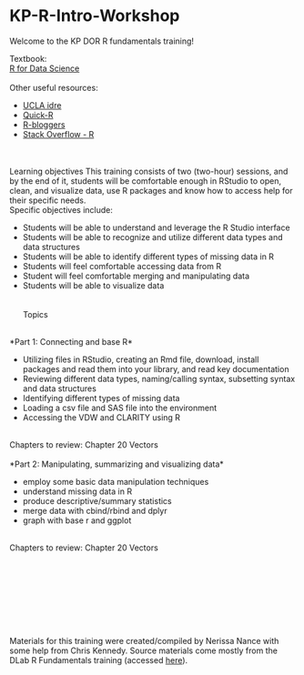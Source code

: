 # KP-R-Intro-Workshop

Welcome to the KP DOR R fundamentals training! 


Textbook:
<br/>
[R for Data Science](https://r4ds.had.co.nz/)
<br/> <br/> 
Other useful resources:
<br/> 
- [UCLA idre](http://www.ats.ucla.edu/stat/r/)  
- [Quick-R](http://statmethods.net/)  
- [R-bloggers](https://www.r-bloggers.com/)  
- [Stack Overflow - R](http://stackoverflow.com/questions/tagged/r)  
<br/> <br/> 

Learning objectives
This training consists of two (two-hour) sessions, and by the end of it, students will be comfortable enough in RStudio to open, clean, and visualize data, use R packages and know how to access help for their specific needs. 
<br/>
Specific objectives include:
<br/>
- Students will be able to understand and leverage the R Studio interface 
- Students will be able to recognize and utilize different data types and data structures
- Students will be able to identify different types of missing data in R
- Students will feel comfortable accessing data from R 
- Student will feel comfortable merging and manipulating data
- Students will be able to visualize data
<br/><br/><br/>
Topics
<br/>
*Part 1: Connecting and base R*

- Utilizing files in RStudio, creating an Rmd file, download, install packages and read them into your library, and read key      documentation
- Reviewing different data types, naming/calling syntax, subsetting syntax and data structures
- Identifying different types of missing data 
- Loading a csv file and SAS file into the environment 
- Accessing the VDW and CLARITY using R
     
 <br/>    
 Chapters to review: Chapter 20 Vectors
 <br/><br/>
 *Part 2: Manipulating, summarizing and visualizing data*
 
- employ some basic data manipulation techniques
- understand missing data in R 
- produce descriptive/summary statistics
- merge data with cbind/rbind and dplyr
- graph with base r and ggplot
<br/>
 Chapters to review: Chapter 20 Vectors
 <br/>
<br/>

<br/> <br/><br/> <br/><br/> <br/>

Materials for this training were created/compiled by Nerissa Nance with some help from Chris Kennedy. Source materials come mostly from the DLab R Fundamentals training (accessed [here](https://github.com/dlab-berkeley/R-Fundamentals)).





